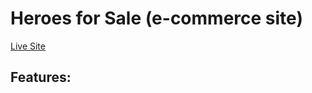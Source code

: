 # Heroes for Sale (e-commerce site)

[Live Site](https://apcurran-heroes-for-sale.herokuapp.com/)

## Features:

